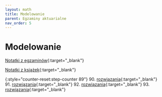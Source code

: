 ```yaml
---
layout: math
title: Modelowanie
parent: Egzaminy aktuarialne
nav_order: 5
---
```


# Modelowanie

[Notatki z egzaminów](../modelowanie/notatki.html){:target="_blank"}

[Notatki z książek](../modelowanie/notatki_ksiazki.html){:target="_blank"}

{:style="counter-reset:step-counter 89"}
90. [rozwiązania](pdfs_modelowanie/Egzamin_090.pdf){:target="_blank"}
91. [rozwiązania](pdfs_modelowanie/Egzamin_091.pdf){:target="_blank"}
92. [rozwiązania](pdfs_modelowanie/Egzamin_092.pdf){:target="_blank"}
93. [rozwiązania](pdfs_modelowanie/Egzamin_093.pdf){:target="_blank"}